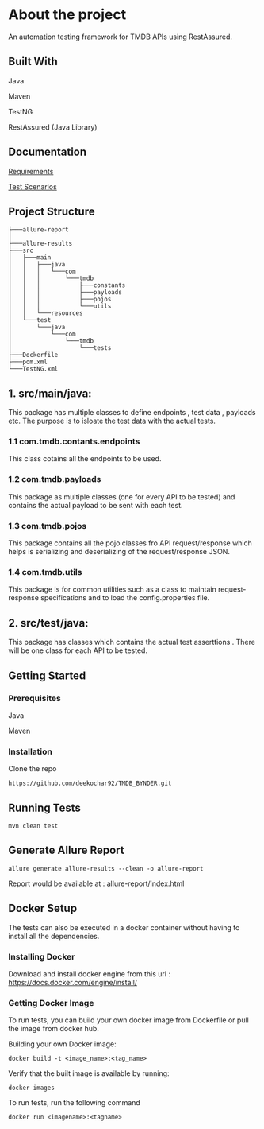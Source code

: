 
# About the project

An automation testing framework for TMDB APIs using RestAssured.
## Built With
Java

Maven

TestNG

RestAssured (Java Library)

## Documentation

[Requirements](https://drive.google.com/file/d/1kAWLISD6mtOEM6BNzXuq7frbym-2Df_B/view?usp=share_link)

[Test Scenarios](https://docs.google.com/spreadsheets/d/1UpN8XXuDIobgw9o0bAZu_seD8tl0Ty9Rlp5mZDKB778/edit?usp=share_link) 


## Project Structure

```
├───allure-report
│  
├───allure-results
├───src
│   ├───main
│   │   ├───java
│   │   │   └───com
│   │   │       └───tmdb
│   │   │           ├───constants
│   │   │           ├───payloads
│   │   │           ├───pojos
│   │   │           └───utils
│   │   └───resources
│   └───test
│       └───java
│           └───com
│               └───tmdb
│                   └───tests
├───Dockerfile
├───pom.xml
└───TestNG.xml
```

## 1. src/main/java:
This package has multiple classes to define endpoints , test data , payloads etc. The purpose is to isloate the test data with the actual tests.

### 1.1 com.tmdb.contants.endpoints
This class cotains all the endpoints to be used.

### 1.2 com.tmdb.payloads
This package as multiple classes (one for every API to be tested) and contains the actual payload to be sent with each test.

### 1.3 com.tmdb.pojos
This package contains all the pojo classes fro API request/response which helps is serializing and deserializing of the request/response JSON.

### 1.4 com.tmdb.utils
This package is for common utilities such as a class to maintain request-response specifications and to load the config.properties file.

## 2. src/test/java:
This package has classes which contains the actual test asserttions . There will be one class for each API to be tested.
## Getting Started

### Prerequisites
Java

Maven
### Installation
Clone the repo
```
https://github.com/deekochar92/TMDB_BYNDER.git
```


## Running Tests

```
mvn clean test
```
## Generate Allure Report

```
allure generate allure-results --clean -o allure-report

```
Report would be available at :  allure-report/index.html

## Docker Setup

The tests can also be executed in a docker container without having to install all the dependencies.

### Installing Docker

Download and install docker engine from this url : https://docs.docker.com/engine/install/

### Getting Docker Image
To run tests, you can build your own docker image from Dockerfile or pull the image from docker hub.

Building your own Docker image:
```
docker build -t <image_name>:<tag_name>
```
Verify that the built image is available by running:
```
docker images 
```
To run tests, run the following command
```
docker run <imagename>:<tagname>
```
